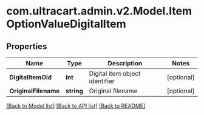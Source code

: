 
# com.ultracart.admin.v2.Model.ItemOptionValueDigitalItem

## Properties

Name | Type | Description | Notes
------------ | ------------- | ------------- | -------------
**DigitalItemOid** | **int** | Digital item object identifier | [optional] 
**OriginalFilename** | **string** | Original filename | [optional] 

[[Back to Model list]](../README.md#documentation-for-models)
[[Back to API list]](../README.md#documentation-for-api-endpoints)
[[Back to README]](../README.md)

